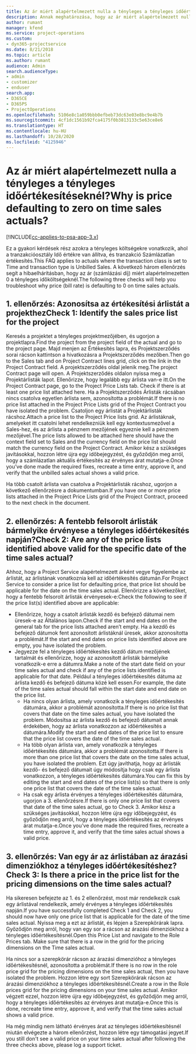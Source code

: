 ```yaml
---
title: Az ár miért alapértelmezett nulla a tényleges a tényleges időértékesítéseknél?
description: Annak meghatározása, hogy az ár miért alapértelmezett nulla a tényleges a tényleges időértékesítéseknél
author: rumant
manager: kfend
ms.service: project-operations
ms.custom:
- dyn365-projectservice
ms.date: 8/21/2018
ms.topic: article
ms.author: rumant
audience: Admin
search.audienceType:
- admin
- customizer
- enduser
search.app:
- D365CE
- D365PS
- ProjectOperations
ms.openlocfilehash: 5106e8c1a059bbb0efbeb73dc63e03e8bc9e4b7b
ms.sourcegitcommit: 4cf1dc1561b92fca4175f0b3813133c5e63ce8e6
ms.translationtype: HT
ms.contentlocale: hu-HU
ms.lasthandoff: 10/28/2020
ms.locfileid: "4125946"
---
```

# <a name="why-is-price-defaulting-to-zero-on-time-sales-actuals"></a><span data-ttu-id="ebfb6-103">Az ár miért alapértelmezett nulla a tényleges a tényleges időértékesítéseknél?</span><span class="sxs-lookup"><span data-stu-id="ebfb6-103">Why is price defaulting to zero on time sales actuals?</span></span>

[!INCLUDE[cc-applies-to-psa-app-3.x](../includes/cc-applies-to-psa-app-3x.md)]

<span data-ttu-id="ebfb6-104">Ez a gyakori kérdések rész azokra a tényleges költségekre vonatkozik, ahol a tranzakcióosztály Idő értékre van állítva, és tranzakció Számlázatlan értékesítés.</span><span class="sxs-lookup"><span data-stu-id="ebfb6-104">This FAQ applies to actuals where the transaction class is set to Time and transaction type is Unbilled Sales.</span></span> <span data-ttu-id="ebfb6-105">A következő három ellenőrzés segít a hibaelhárításban, hogy az ár (számlázási díj) miért alapértelmezetten 0 a tényleges időköltségeknél.</span><span class="sxs-lookup"><span data-stu-id="ebfb6-105">The following three checks will help you troubleshoot why price (bill rate) is defaulting to 0 on time sales actuals.</span></span>

## <a name="check-1-identify-the-sales-price-list-for-the-project"></a><span data-ttu-id="ebfb6-106">1. ellenőrzés: Azonosítsa az értékesítési árlistát a projekthez</span><span class="sxs-lookup"><span data-stu-id="ebfb6-106">Check 1: Identify the sales price list for the project</span></span>

<span data-ttu-id="ebfb6-107">Keresés a projektet a tényleges projektmezőjében, és ugorjon a projektlapra.</span><span class="sxs-lookup"><span data-stu-id="ebfb6-107">Find the project from the project field of the actual and go to the project page.</span></span> <span data-ttu-id="ebfb6-108">Majd menjen az Értékesítés lapra, és Projektszerződés sorai rácson kattintson a hivatkozásra a Projektszerződés mezőben.</span><span class="sxs-lookup"><span data-stu-id="ebfb6-108">Then go to the Sales tab and on Project Contract lines grid, click on the link in the Project Contract field.</span></span> <span data-ttu-id="ebfb6-109">A projektszerződés oldal jelenik meg.</span><span class="sxs-lookup"><span data-stu-id="ebfb6-109">The project Contract page will open.</span></span> <span data-ttu-id="ebfb6-110">A Projektszerződés oldalon nyissa meg a Projektárlisták lapot. Ellenőrizze, hogy legalább egy árlista van-e itt.</span><span class="sxs-lookup"><span data-stu-id="ebfb6-110">On the Project Contract page, go to the Project Price Lists tab. Check if there is at least one price list attached here.</span></span> <span data-ttu-id="ebfb6-111">Ha a Projektszerződés Árlisták rácsában nincs csatolva egyetlen árlista sem, azonosította a problémát.</span><span class="sxs-lookup"><span data-stu-id="ebfb6-111">If there is no price list attached in the Project Price Lists grid of the Project Contract you have isolated the problem.</span></span> <span data-ttu-id="ebfb6-112">Csatoljon egy árlistát a Projektárlisták rácshoz.</span><span class="sxs-lookup"><span data-stu-id="ebfb6-112">Attach a price list to the Project Price lists grid.</span></span> <span data-ttu-id="ebfb6-113">Az árlistáknak, amelyeket itt csatolni lehet rendelkezniük kell egy kontextusmezővel a Sales-hez, és az árlista a pénznem mezőjének egyeznie kell a pénznem mezőjével.</span><span class="sxs-lookup"><span data-stu-id="ebfb6-113">The price lists allowed to be attached here should have the context field set to Sales and the currency field on the price list should match the currency field on the Project Contract.</span></span> <span data-ttu-id="ebfb6-114">Amikor kész a szükséges javításokkal, hozzon létre újra egy időbejegyzést, és győződjön meg arról, hogy a számlázatlan aktuális értékesítés az érvényes árat mutatja-e.</span><span class="sxs-lookup"><span data-stu-id="ebfb6-114">Once you’ve done made the required fixes, recreate a time entry, approve it, and verify that the unbilled sales actual shows a valid price.</span></span> 

<span data-ttu-id="ebfb6-115">Ha több csatolt árlista van csatolva a Projektárlisták rácshoz, ugorjon a következő ellenőrzésre a dokumentumban.</span><span class="sxs-lookup"><span data-stu-id="ebfb6-115">If you have one or more price lists attached in the Project Price Lists grid of the Project Contract, proceed to the next check in the document.</span></span>

## <a name="check-2-are-any-of-the-price-lists-identified-above-valid-for-the-specific-date-of-the-time-sales-actual"></a><span data-ttu-id="ebfb6-116">2. ellenőrzés: A fentebb felsorolt árlisták bármelyike érvényese a tényleges időértékesítés napján?</span><span class="sxs-lookup"><span data-stu-id="ebfb6-116">Check 2: Are any of the price lists identified above valid for the specific date of the time sales actual?</span></span>

<span data-ttu-id="ebfb6-117">Ahhoz, hogy a Project Service alapértelmezett árként vegye figyelembe az árlistát, az árlistának vonatkoznia kell az időértékesítés dátumán.</span><span class="sxs-lookup"><span data-stu-id="ebfb6-117">For Project Service to consider a price list for defaulting price, that price list should be applicable for the date on the time sales actual.</span></span> <span data-ttu-id="ebfb6-118">Ellenőrizze a következőket, hogy a fentebb felsorolt árlisták érvényesek-e:</span><span class="sxs-lookup"><span data-stu-id="ebfb6-118">Check the following to see if the price list(s) identified above are applicable:</span></span>
- <span data-ttu-id="ebfb6-119">Ellenőrizze, hogy a csatolt árlisták kezdő és befejező dátumai nem üresek-e az Általános lapon.</span><span class="sxs-lookup"><span data-stu-id="ebfb6-119">Check if the start and end dates on the general tab for the price lists attached aren’t empty.</span></span> <span data-ttu-id="ebfb6-120">Ha a kezdő és befejező dátumok fent azonosított árlistáknál üresek, akkor azonosította a problémát.</span><span class="sxs-lookup"><span data-stu-id="ebfb6-120">If the start and end dates on price lists identified above are empty, you have isolated the problem.</span></span> 
- <span data-ttu-id="ebfb6-121">Jegyezze fel a tényleges időértékesítés kezdő dátum mezőjének tartalmát és ellenőrizze, hogy az azonosított árlisták bármelyike vonatkozik-e erre a dátumra.</span><span class="sxs-lookup"><span data-stu-id="ebfb6-121">Make a note of the start date field on your time sales actual and check if any of the price lists identified is applicable for that date.</span></span> <span data-ttu-id="ebfb6-122">Például a tényleges időértékesítés dátuma az árlista kezdő és befejező dátuma közé kell essen.</span><span class="sxs-lookup"><span data-stu-id="ebfb6-122">For example, the date of the time sales actual should fall within the start date and end date on the price list.</span></span> 
    - <span data-ttu-id="ebfb6-123">Ha nincs olyan árlista, amely vonatkozik a tényleges időértékesítés dátumára, akkor a problémát azonosította.</span><span class="sxs-lookup"><span data-stu-id="ebfb6-123">If there is no price list that covers that date on the time sales actual, you have isolated the problem.</span></span> <span data-ttu-id="ebfb6-124">Módosítsa az árlista kezdő és befejező dátumait annak érdekében, hogy az árlista vonatkozzon az időértékesítés a dátumára.</span><span class="sxs-lookup"><span data-stu-id="ebfb6-124">Modify the start and end dates of the price list to ensure that the price list covers the date of the time sales actual.</span></span> 
    - <span data-ttu-id="ebfb6-125">Ha több olyan árlista van, amely vonatkozik a tényleges időértékesítés dátumára, akkor a problémát azonosította.</span><span class="sxs-lookup"><span data-stu-id="ebfb6-125">If there is more than one price list that covers the date on the time sales actual, you have isolated the problem.</span></span> <span data-ttu-id="ebfb6-126">Ezt úgy javíthatja, hogy az árlisták kezdő- és befejező dátumait úgy módosítja hogy csak egy árlista vonatkozzon, a tényleges időértékesítés dátumára.</span><span class="sxs-lookup"><span data-stu-id="ebfb6-126">You can fix this by editing the start and end dates of the price list(s) so that there is only one price list that covers the date of the time sales actual.</span></span> 
    - <span data-ttu-id="ebfb6-127">Ha csak egy árlista érvényes a tényleges időértékesítés dátumára, ugorjon a 3. ellenőrzésre.</span><span class="sxs-lookup"><span data-stu-id="ebfb6-127">If there is only one price list that covers that date of the time sales actual, go to Check 3.</span></span>
<span data-ttu-id="ebfb6-128">Amikor kész a szükséges javításokkal, hozzon létre újra egy időbejegyzést, és győződjön meg arról, hogy a tényleges időértékesítés az érvényes árat mutatja-e.</span><span class="sxs-lookup"><span data-stu-id="ebfb6-128">Once you’ve done made the required fixes, recreate a time entry, approve it, and verify that the time sales actual shows a valid price.</span></span>

## <a name="check-3-is-there-a-price-in-the-price-list-for-the-pricing-dimensions-on-the-time-sales-actual"></a><span data-ttu-id="ebfb6-129">3. ellenőrzés: Van egy ár az árlistában az árazási dimenziókhoz a tényleges időértékesítéshez?</span><span class="sxs-lookup"><span data-stu-id="ebfb6-129">Check 3: Is there a price in the price list for the pricing dimensions on the time sales actual?</span></span>

<span data-ttu-id="ebfb6-130">Ha sikeresen befejezte az 1. és 2 ellenőrzést, most már rendelkezik csak egy árlistával rendelkezik, amely érvényes a tényleges időértékesítés napján.</span><span class="sxs-lookup"><span data-stu-id="ebfb6-130">If you have successfully completed Check 1 and Check 2, you should now have only one price list that is applicable for the date of the time sales actual.</span></span> <span data-ttu-id="ebfb6-131">Nyissa meg a ezt az árlistát, és lépjen a Szerepkörárak lapra. Győződjön meg arról, hogy van egy sor a rácson az árazási dimenziókhoz a tényleges időértékesítésnél.</span><span class="sxs-lookup"><span data-stu-id="ebfb6-131">Open this Price List and navigate to the Role Prices tab. Make sure that there is a row in the grid for the pricing dimensions on the Time sales actual.</span></span>

<span data-ttu-id="ebfb6-132">Ha nincs sor a szerepkörár rácson az árazási dimenzióhoz a tényleges időértékesítésnél, azonosította a problémát.</span><span class="sxs-lookup"><span data-stu-id="ebfb6-132">If there is no row in the role price grid for the pricing dimensions on the time sales actual, then you have isolated the problem.</span></span> <span data-ttu-id="ebfb6-133">Hozzon létre egy sort Szerepkörárak rácson az árazási dimenziókhoz a tényleges időértékesítésnél.</span><span class="sxs-lookup"><span data-stu-id="ebfb6-133">Create a row in the Role prices grid for the pricing dimensions on your time sales actual.</span></span> <span data-ttu-id="ebfb6-134">Amikor végzett ezzel, hozzon létre újra egy időbejegyzést, és győződjön meg arról, hogy a tényleges időértékesítés az érvényes árat mutatja-e.</span><span class="sxs-lookup"><span data-stu-id="ebfb6-134">Once this is done, recreate time entry, approve it, and verify that the time sales actual shows a valid price.</span></span>

<span data-ttu-id="ebfb6-135">Ha még mindig nem látható érvényes árat az tényleges időértékesítésnél miután elvégezte a három ellenőrzést, hozzon létre egy támogatási jegyet.</span><span class="sxs-lookup"><span data-stu-id="ebfb6-135">If you still don't see a valid price on your time sales actual after following the three checks above, please log a support ticket.</span></span> 

